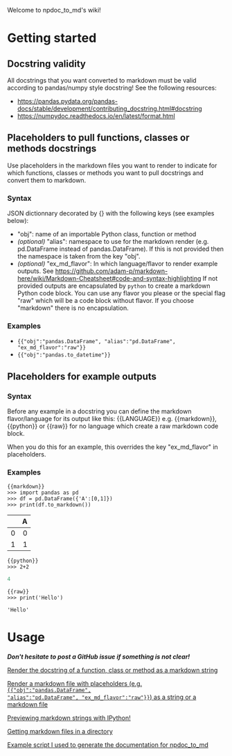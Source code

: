 Welcome to npdoc_to_md's wiki!

# Getting started

## Docstring validity

All docstrings that you want converted to markdown must be valid according to pandas/numpy style docstring! See the following resources:
* https://pandas.pydata.org/pandas-docs/stable/development/contributing_docstring.html#docstring
* https://numpydoc.readthedocs.io/en/latest/format.html

## Placeholders to pull functions, classes or methods docstrings

Use placeholders in the markdown files you want to render to indicate for which functions, classes or methods you want to pull docstrings and convert them to markdown.

### Syntax

JSON dictionnary decorated by {} with the following keys (see examples below):
* "obj": name of an importable Python class, function or method
* <i>(optional)</i> "alias": namespace to use for the markdown render
    (e.g. pd.DataFrame instead of pandas.DataFrame). If this is not provided then the namespace is taken from the key "obj".
* <i>(optional)</i> "ex_md_flavor": In which language/flavor to render example outputs.
    See https://github.com/adam-p/markdown-here/wiki/Markdown-Cheatsheet#code-and-syntax-highlighting
    If not provided outputs are encapsulated by ````python```` to create a markdown Python code block. You can use any flavor
    you please or the special flag "raw" which will be a code block without flavor. If you choose "markdown" there is no encapsulation.

### Examples

* <code>{{"obj":"pandas.DataFrame", "alias":"pd.DataFrame", "ex_md_flavor":"raw"}}</code>
* <code>{{"obj":"pandas.to_datetime"}}</code>

## Placeholders for example outputs

### Syntax
Before any example in a docstring you can define the markdown flavor/language for its output like this: {{LANGUAGE}} e.g. {{markdown}}, {{python}} or {{raw}} for no language which create a raw markdown code block.

When you do this for an example, this overrides the key "ex_md_flavor" in placeholders.

### Examples

```
{{markdown}}
>>> import pandas as pd
>>> df = pd.DataFrame({'A':[0,1]})
>>> print(df.to_markdown())
```
|    |   A |
|---:|----:|
|  0 |   0 |
|  1 |   1 |

```
{{python}}
>>> 2+2
```
```python
4
```

```
{{raw}}
>>> print('Hello')
```
```
'Hello'
```

# Usage

<b><i>Don't hesitate to post a GitHub issue if something is not clear!</i></b>

[Render the docstring of a function, class or method as a markdown string](https://github.com/ThibTrip/npdoc_to_md/wiki/Render-from-object)

[Render a markdown file with placeholders (e.g. <code>{{"obj":"pandas.DataFrame", "alias":"pd.DataFrame", "ex_md_flavor":"raw"}}</code>) as a string or a markdown file](https://github.com/ThibTrip/npdoc_to_md/wiki/Render-file)

[Previewing markdown strings with IPython!](https://github.com/ThibTrip/npdoc_to_md/wiki/Preview)

[Getting markdown files in a directory](https://github.com/ThibTrip/npdoc_to_md/wiki/List-markdown-files-in-dir)

[Example script I used to generate the documentation for npdoc_to_md](https://github.com/ThibTrip/npdoc_to_md/wiki/Example-script)